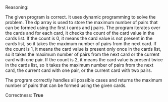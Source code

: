 Reasoning:

The given program is correct. It uses dynamic programming to solve the problem. The dp array is used to store the maximum number of pairs that can be formed using the first i cards and j pairs. The program iterates over the cards and for each card, it checks the count of the card value in the cards list. If the count is 0, it means the card value is not present in the cards list, so it takes the maximum number of pairs from the next card. If the count is 1, it means the card value is present only once in the cards list, so it takes the maximum number of pairs from the next card or the current card with one pair. If the count is 2, it means the card value is present twice in the cards list, so it takes the maximum number of pairs from the next card, the current card with one pair, or the current card with two pairs.

The program correctly handles all possible cases and returns the maximum number of pairs that can be formed using the given cards.

Correctness: **True**